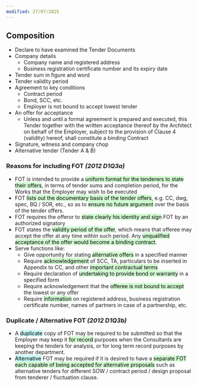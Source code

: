```yaml
---
modified: 27/07/2025
---
```

## Composition

- Declare to have examined the Tender Documents
- Company details
	- Company name and registered address
	- Business registration certificate number and its expiry date
- Tender sum in figure and word
- Tender validity period
- Agreement to key conditions
	- Contract period
	- Bond, SCC, etc.
	- Employer is not bound to accept lowest tender
- An offer for acceptance
	- Unless and until a formal agreement is prepared and executed, this Tender together with the written acceptance thereof by the Architect on behalf of the Employer, subject to the provision of Clause 4 (validity) hereof, shall constitute a binding Contract
- Signature, witness and company chop
- Alternative tender (Tender A & B)

### Reasons for including FOT *(2012 D1Q3a)*

- FOT is intended to provide a <mark style="background: #BBFABBA6;">uniform format for the tenderers to state their offers</mark>, in terms of tender sums and completion period, for the Works that the Employer may wish to be executed
- FOT <mark style="background: #BBFABBA6;">lists out the documentary basis of the tender offers</mark>, e.g. CC, dwg, spec, BQ / SOR, etc., so as to <mark style="background: #BBFABBA6;">ensure no future argument</mark> over the basis of the tender offers.
- FOT requires the offeror to <mark style="background: #BBFABBA6;">state clearly his identity and sign</mark> FOT by an authorized signatory
- FOT states the <mark style="background: #BBFABBA6;">validity period of the offer</mark>, which means that offeree may accept the offer at any time within such period. Any <mark style="background: #BBFABBA6;">unqualified acceptance of the offer would become a binding contract</mark>.
- Serve functions like:
	- Give opportunity for stating <mark style="background: #BBFABBA6;">alternative offers</mark> in a specified manner
	- Require <mark style="background: #BBFABBA6;">acknowledgement</mark> of SCC, TA, particulars to be inserted in Appendix to CC, and other <mark style="background: #BBFABBA6;">important contractual terms</mark>
	- Require declaration of <mark style="background: #BBFABBA6;">undertaking to provide bond or warranty</mark> in a specified form
	- Require acknowledgement that the <mark style="background: #BBFABBA6;">offeree is not bound to accept</mark> the lowest or any offer 
	- Require <mark style="background: #BBFABBA6;">information</mark> on registered address, business registration certificate number, names of partners in case of a partnership, etc.

### Duplicate / Alternative FOT *(2012 D1Q3b)*

- A <mark style="background: #ABF7F7A6;">duplicate</mark> copy of FOT may be required to be submitted so that the Employer may keep it <mark style="background: #BBFABBA6;">for record</mark> purposes when the Consultants are keeping the tenders for analysis, or for long term record purposes by another department.
- <mark style="background: #ABF7F7A6;">Alternative</mark> FOT may be required if it is desired to have a <mark style="background: #BBFABBA6;">separate FOT each capable of being accepted for alternative proposals</mark> such as alternative tenders for different SOW / contract period / design proposal from tenderer / fluctuation clause.